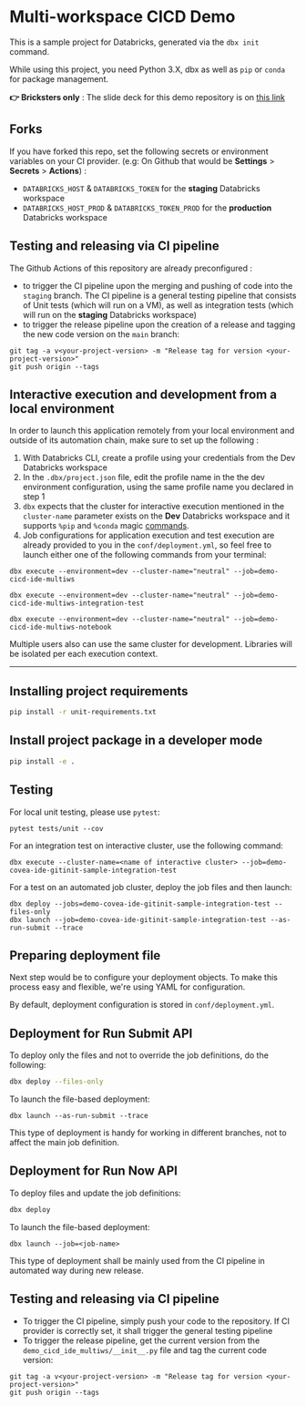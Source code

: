 # Multi-workspace CICD Demo

This is a sample project for Databricks, generated via the `dbx init` command.

While using this project, you need Python 3.X, dbx as well as `pip` or `conda` for package management.

**👉 Bricksters only** : 
The slide deck for this demo repository is on [this link](https://bit.ly/3zZBEPw)

## Forks

If you have forked this repo, set the following secrets or environment variables on your CI provider. (e.g: On Github that would be **Settings** > **Secrets** > **Actions**)  :
- `DATABRICKS_HOST` & `DATABRICKS_TOKEN` for the **staging** Databricks workspace 
- `DATABRICKS_HOST_PROD` & `DATABRICKS_TOKEN_PROD` for the **production** Databricks workspace 

## Testing and releasing via CI pipeline

The Github Actions of this repository are already preconfigured :
- to trigger the CI pipeline upon the merging and pushing of code into the `staging` branch. The CI pipeline is a general testing pipeline that consists of Unit tests (which will run on a VM), as well as integration tests (which will run on the **staging** Databricks workspace)
- to trigger the release pipeline upon the creation of a release and tagging the new code version on the `main` branch:
```
git tag -a v<your-project-version> -m "Release tag for version <your-project-version>"
git push origin --tags
```

## Interactive execution and development from a local environment

In order to launch this application remotely from your local environment and outside of its automation chain, make sure to set up the following :
1. With Databricks CLI, create a profile using your credentials from the Dev Databricks workspace
2. In the `.dbx/project.json` file, edit the profile name in the the dev environment configuration, using the same profile name you declared in step 1
3. `dbx` expects that the cluster for interactive execution mentioned in the `cluster-name` parameter exists on the **Dev** Databricks workspace and it supports `%pip` and `%conda` magic [commands](https://docs.databricks.com/libraries/notebooks-python-libraries.html).
5. Job configurations for application execution and test execution are already provided to you in the `conf/deployment.yml`, so feel free to launch either one of the following commands from your terminal:

```dbx execute --environment=dev --cluster-name="neutral" --job=demo-cicd-ide-multiws```

```dbx execute --environment=dev --cluster-name="neutral" --job=demo-cicd-ide-multiws-integration-test```

```dbx execute --environment=dev --cluster-name="neutral" --job=demo-cicd-ide-multiws-notebook```

Multiple users also can use the same cluster for development. Libraries will be isolated per each execution context.

---------

## Installing project requirements

```bash
pip install -r unit-requirements.txt
```

## Install project package in a developer mode

```bash
pip install -e .
```

## Testing

For local unit testing, please use `pytest`:
```
pytest tests/unit --cov
```

For an integration test on interactive cluster, use the following command:
```
dbx execute --cluster-name=<name of interactive cluster> --job=demo-covea-ide-gitinit-sample-integration-test
```

For a test on an automated job cluster, deploy the job files and then launch:
```
dbx deploy --jobs=demo-covea-ide-gitinit-sample-integration-test --files-only
dbx launch --job=demo-covea-ide-gitinit-sample-integration-test --as-run-submit --trace
```

## Preparing deployment file

Next step would be to configure your deployment objects. To make this process easy and flexible, we're using YAML for configuration.

By default, deployment configuration is stored in `conf/deployment.yml`.

## Deployment for Run Submit API

To deploy only the files and not to override the job definitions, do the following:

```bash
dbx deploy --files-only
```

To launch the file-based deployment:
```
dbx launch --as-run-submit --trace
```

This type of deployment is handy for working in different branches, not to affect the main job definition.

## Deployment for Run Now API

To deploy files and update the job definitions:

```bash
dbx deploy
```

To launch the file-based deployment:
```
dbx launch --job=<job-name>
```

This type of deployment shall be mainly used from the CI pipeline in automated way during new release.


## Testing and releasing via CI pipeline

- To trigger the CI pipeline, simply push your code to the repository. If CI provider is correctly set, it shall trigger the general testing pipeline
- To trigger the release pipeline, get the current version from the `demo_cicd_ide_multiws/__init__.py` file and tag the current code version:
```
git tag -a v<your-project-version> -m "Release tag for version <your-project-version>"
git push origin --tags
```
